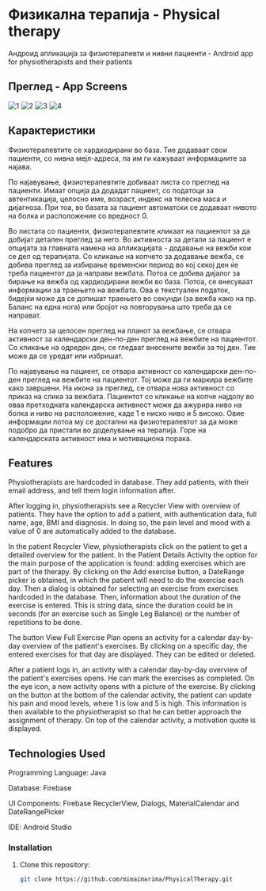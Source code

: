 # **Физикална терапија - Physical therapy**

Андроид апликација за физиотерапевти и нивни пациенти - Android app for physiotherapists and their patients

## Преглед - App Screens
![1](https://github.com/user-attachments/assets/b70a16fc-984f-463c-b0f9-d102d2cc4fcb)
![2](https://github.com/user-attachments/assets/314542a2-f482-486b-a724-df80b923b9a2)
![3](https://github.com/user-attachments/assets/8a7552ac-c084-42e3-81a8-947449c3d136)
![4](https://github.com/user-attachments/assets/697b15b2-eee3-4bab-acff-c8ccee87bffe)

## Карактеристики
Физиотерапевтите се хардкодирани во база. Тие додаваат свои пациенти, со нивна мејл-адреса, па им ги кажуваат информациите за најава. 

По најавување, физиотерапевтите добиваат листа со преглед на пациенти. Имаат опција да додадат пациент, со податоци за автентикација, целосно име, возраст, индекс на телесна маса и дијагноза.
При тоа, во базата за пациент автоматски се додаваат нивото на болка и расположение со вредност 0.

Во листата со пациенти, физиотерапевтите кликаат на пациентот за да добијат детален преглед за него. 
Во активноста за детали за пациент е опцијата за главната намена на апликацијата - додавање на вежби кои се дел од терапијата. Со кликање на копчето за додавање вежба, се добива преглед за избирање временски период во кој секој ден ќе треба пациентот да ја направи вежбата. Потоа се добива дијалог за бирање на вежба од хардкодирани вежби во база. Потоа, се внесуваат информации за траењето на вежбата. Ова е текстуален податок, бидејќи може да се допишат траењето во секунди (за вежба како на пр. Баланс на една нога) или бројот на повторувања што треба да се направат.

На копчето за целосен преглед на планот за вежбање, се отвара активност за календарски ден-по-ден преглед на вежбите на пациентот. Со кликање на одреден ден, се гледаат внесените вежби за тој ден. Тие може да се уредат или избришат.

По најавување на пациент, се отвара активност со календарски ден-по-ден преглед на вежбите на пациентот. Тој може да ги маркира вежбите како завршени. На икона за преглед, се отвара нова активност со приказ на слика за вежбата. Пациентот со кликање на копче најдолу во оваа претходната календарска активност може да ажурира ниво на болка и ниво на расположение, каде 1 е ниско ниво и 5 високо. Овие информации потоа му се достапни на физиотерапевтот за да може подобро да пристапи во доделување на терапија. Горе на календарската активност има и мотивациона порака.

## Features
Physiotherapists are hardcoded in database. They add patients, with their email address, and tell them login information after.

After logging in, physiotherapists see a Recycler View with overview of patients. They have the option to add a patient, with authentication data, full name, age, BMI and diagnosis. In doing so, the pain level and mood with a value of 0 are automatically added to the database.

In the patient Recycler View, physiotherapists click on the patient to get a detailed overview for the patient.
In the Patient Details Activity the option for the main purpose of the application is found: adding exercises which are part of the therapy. By clicking on the Add exercise button, a DateRange picker is obtained, in which the patient will need to do the exercise each day. Then a dialog is obtained for selecting an exercise from exercises hardcoded in the database. Then, information about the duration of the exercise is entered. This is string data, since the duration could be in seconds (for an exercise such as Single Leg Balance) or the number of repetitions to be done.

The button View Full Exercise Plan opens an activity for a calendar day-by-day overview of the patient's exercises. By clicking on a specific day, the entered exercises for that day are displayed. They can be edited or deleted.

After a patient logs in, an activity with a calendar day-by-day overview of the patient's exercises opens. He can mark the exercises as completed. On the eye icon, a new activity opens with a picture of the exercise. By clicking on the button at the bottom of the calendar activity, the patient can update his pain and mood levels, where 1 is low and 5 is high. This information is then available to the physiotherapist so that he can better approach the assignment of therapy. On top of the calendar activity, a motivation quote is displayed.


## Technologies Used

Programming Language: Java

Database: Firebase

UI Components: Firebase RecyclerView, Dialogs, MaterialCalendar and DateRangePicker

IDE: Android Studio

### Installation

1. Clone this repository:
   ```bash
   git clone https://github.com/mimaimarima/PhysicalTherapy.git
